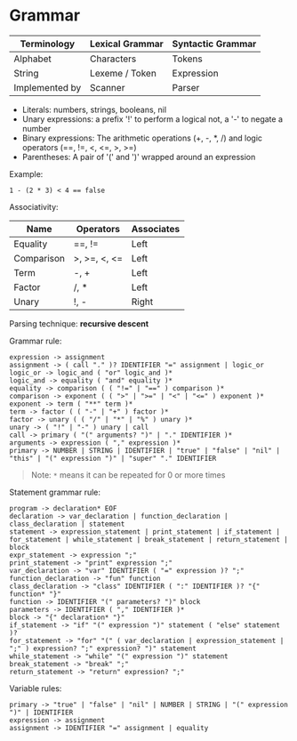 # Grammar

| Terminology | Lexical Grammar | Syntactic Grammar |
| --- | --- | --- |
| Alphabet | Characters | Tokens |
| String | Lexeme / Token | Expression |
| Implemented by | Scanner | Parser |

- Literals: numbers, strings, booleans, nil
- Unary expressions: a prefix '!' to perform a logical not, a '-' to negate a number
- Binary expressions: The arithmetic operations (+, -, *, /) and logic operators (==, !=, <, <=, >, >=)
- Parentheses: A pair of '(' and ')' wrapped around an expression

Example:
```
1 - (2 * 3) < 4 == false
```

Associativity:

| Name | Operators | Associates|
| --- | --- | --- |
|Equality | ==, != | Left |
| Comparison | >, >=, <, <= | Left |
| Term | -, + | Left |
| Factor | /, * | Left |
| Unary | !, - | Right |

Parsing technique: **recursive descent**

Grammar rule:
```
expression -> assignment
assignment -> ( call "." )? IDENTIFIER "=" assignment | logic_or
logic_or -> logic_and ( "or" logic_and )*
logic_and -> equality ( "and" equality )*
equality -> comparison ( ( "!=" | "==" ) comparison )*
comparison -> exponent ( ( ">" | ">=" | "<" | "<=" ) exponent )*
exponent -> term ( "**" term )*
term -> factor ( ( "-" | "+" ) factor )*
factor -> unary ( ( "/" | "*" | "%" ) unary )*
unary -> ( "!" | "-" ) unary | call
call -> primary ( "(" arguments? ")" | "." IDENTIFIER )*
arguments -> expression ( "," expression )*
primary -> NUMBER | STRING | IDENTIFIER | "true" | "false" | "nil" | "this" | "(" expression ")" | "super" "." IDENTIFIER
```

> Note: `*` means it can be repeated for 0 or more times

Statement grammar rule:
```
program -> declaration* EOF
declaration -> var_declaration | function_declaration | class_declaration | statement
statement -> expression_statement | print_statement | if_statement | for_statement | while_statement | break_statement | return_statement | block
expr_statement -> expression ";"
print_statement -> "print" expression ";"
var_declaration -> "var" IDENTIFIER ( "=" expression )? ";"
function_declaration -> "fun" function
class_declaration -> "class" IDENTIFIER ( ":" IDENTIFIER )? "{" function* "}"
function -> IDENTIFIER "(" parameters? ")" block
parameters -> IDENTIFIER ( "," IDENTIFIER )*
block -> "{" declaration* "}"
if_statement -> "if" "(" expression ")" statement ( "else" statement )?
for_statement -> "for" "(" ( var_declaration | expression_statement | ";" ) expression? ";" expression? ")" statement
while_statement -> "while" "(" expression ")" statement
break_statement -> "break" ";"
return_statement -> "return" expression? ";"
```

Variable rules:
```
primary -> "true" | "false" | "nil" | NUMBER | STRING | "(" expression ")" | IDENTIFIER 
expression -> assignment
assignment -> IDENTIFIER "=" assignment | equality
```
